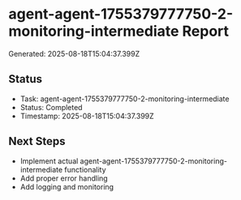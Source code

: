 # agent-agent-1755379777750-2-monitoring-intermediate Report

Generated: 2025-08-18T15:04:37.399Z

## Status
- Task: agent-agent-1755379777750-2-monitoring-intermediate
- Status: Completed
- Timestamp: 2025-08-18T15:04:37.399Z

## Next Steps
- Implement actual agent-agent-1755379777750-2-monitoring-intermediate functionality
- Add proper error handling
- Add logging and monitoring
